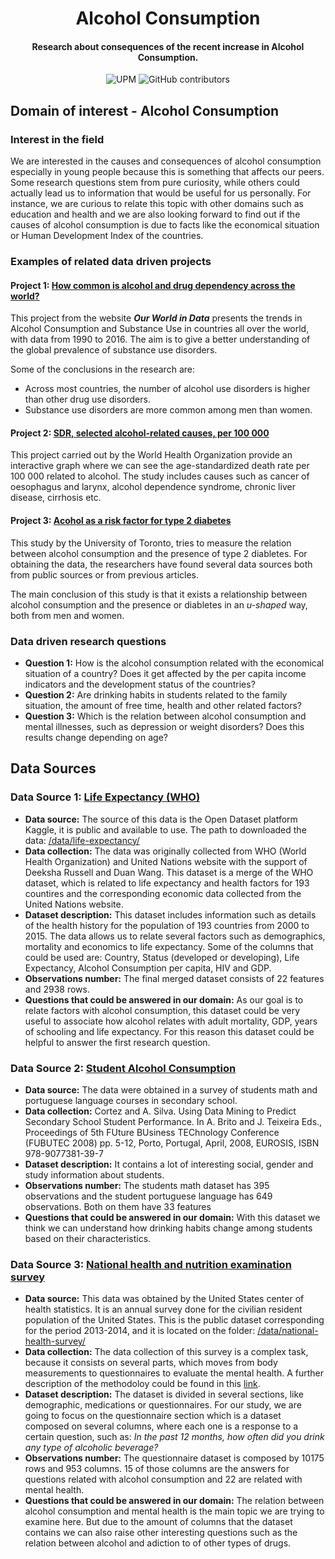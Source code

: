 <h1 align="center">Alcohol Consumption</h1>
<h4 align="center">Research about consequences of the recent increase in Alcohol Consumption. </h4>

<p align="center">
  <img alt="UPM" src="https://img.shields.io/badge/EIT%20Digital-UPM-blue?style=flat-square">
  <img alt="GitHub contributors" src="https://img.shields.io/github/contributors/angeligareta/AlcoholConsumption?style=flat-square">
</p>

## Domain of interest - Alcohol Consumption

### Interest in the field

We are interested in the causes and consequences of alcohol consumption especially in young people because this is something that affects our peers. Some research questions stem from pure curiosity, while others could actually lead us to information that would be useful for us personally. For instance, we are curious to relate this topic with other domains such as education and health and we are also looking forward to find out if the causes of alcohol consumption is due to facts like the economical situation or Human Development Index of the countries.

### Examples of related data driven projects

#### Project 1: [How common is alcohol and drug dependency across the world?](https://ourworldindata.org/alcohol-and-drug-dependency)

This project from the website **_Our World in Data_** presents the trends in Alcohol Consumption and Substance Use in countries all over the world, with data from 1990 to 2016. The aim is to give a better understanding of the global prevalence of substance use disorders.

Some of the conclusions in the research are:

- Across most countries, the number of alcohol use disorders is higher than other drug use disorders.
- Substance use disorders are more common among men than women.

#### Project 2: [SDR, selected alcohol-related causes, per 100 000](https://gateway.euro.who.int/en/indicators/hfa_293-1970-sdr-selected-alcohol-related-causes-per-100-000/)

This project carried out by the World Health Organization provide an interactive graph where we can see the age-standardized death rate per 100 000 related to alcohol. The study includes causes such as cancer of oesophagus and larynx, alcohol dependence syndrome, chronic liver disease, cirrhosis etc.

#### Project 3: [Acohol as a risk factor for type 2 diabetes](https://care.diabetesjournals.org/content/32/11/2123.full-text.pdf)

This study by the University of Toronto, tries to measure the relation between alcohol consumption and the presence of type 2 diabletes. For obtaining the data, the researchers have found several data sources both from public sources or from previous articles.

The main conclusion of this study is that it exists a relationship between alcohol consumption and the presence or diabletes in an _u-shaped_ way, both from men and women.

### Data driven research questions

- **Question 1:** How is the alcohol consumption related with the economical situation of a country? Does it get affected by the per capita income indicators and the development status of the countries?
- **Question 2:** Are drinking habits in students related to the family situation, the amount of free time, health and other related factors?
- **Question 3:** Which is the relation between alcohol consumption and mental illnesses, such as depression or weight disorders? Does this results change depending on age?

## Data Sources

### Data Source 1: [Life Expectancy (WHO)](https://www.kaggle.com/augustus0498/life-expectancy-who)

- **Data source:** The source of this data is the Open Dataset platform Kaggle, it is public and available to use. The path to downloaded the data: [/data/life-expectancy/](./data/life-expectancy/)
- **Data collection:** The data was originally collected from WHO (World Health Organization) and United Nations website with the support of Deeksha Russell and Duan Wang. This dataset is a merge of the WHO dataset, which is related to life expectancy and health factors for 193 countires and the corresponding economic data collected from the United Nations website.
- **Dataset description:** This dataset includes information such as details of the health history for the population of 193 countries from 2000 to 2015. The data allows us to relate several factors such as demographics, mortality and economics to life expectancy. Some of the columns that could be used are: Country, Status (developed or developing), Life Expectancy, Alcohol Consumption per capita, HIV and GDP.
- **Observations number:** The final merged dataset consists of 22 features and 2938 rows.
- **Questions that could be answered in our domain:** As our goal is to relate factors with alcohol consumption, this dataset could be very useful to associate how alcohol relates with adult mortality, GDP, years of schooling and life expectancy. For this reason this dataset could be helpful to answer the first research question.

### Data Source 2: [Student Alcohol Consumption](https://www.kaggle.com/uciml/student-alcohol-consumption)

- **Data source:** The data were obtained in a survey of students math and portuguese language courses in secondary school.
- **Data collection:** Cortez and A. Silva. Using Data Mining to Predict Secondary School Student Performance. In A. Brito and J. Teixeira Eds., Proceedings of 5th FUture BUsiness TEChnology Conference (FUBUTEC 2008) pp. 5-12, Porto, Portugal, April, 2008, EUROSIS, ISBN 978-9077381-39-7
- **Dataset description:** It contains a lot of interesting social, gender and study information about students.
- **Observations number:** The students math dataset has 395 observations and the student portuguese language has 649 observations. Both on them have 33 features
- **Questions that could be answered in our domain:** With this dataset we think we can understand how drinking habits change among students based on their characteristics.

### Data Source 3: [National health and nutrition examination survey](https://www.kaggle.com/cdc/national-health-and-nutrition-examination-survey)

- **Data source:** This data was obtained by the United States center of health statistics. It is an annual survey done for the civilian resident population of the United States. This is the public dataset corresponding for the period 2013-2014, and it is located on the folder: [/data/national-health-survey/](./data/national-health-survey/)
- **Data collection:** The data collection of this survey is a complex task, because it consists on several parts, which moves from body measurements to questionnaires to evaluate the mental health. A further description of the methodoloy could be found in this [link](https://www.cdc.gov/nchs/data/series/sr_01/sr01_056.pdf).
- **Dataset description:** The dataset is divided in several sections, like demographic, medications or questionnaires. For our study, we are going to focus on the questionnaire section which is a dataset composed on several columns, where each one is a response to a certain question, such as: _In the past 12 months, how often did you drink any type of alcoholic beverage?_
- **Observations number:** The questionnaire dataset is composed by 10175 rows and 953 columns. 15 of those columns are the answers for questions related with alcohol consumption and 22 are related with mental health.
- **Questions that could be answered in our domain:** The relation between alcohol consumption and mental health is the main topic we are trying to examine here. But due to the amount of columns that the dataset contains we can also raise other interesting questions such as the relation between alcohol and adiction to of other types of drugs.
